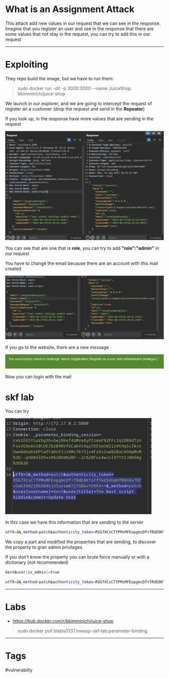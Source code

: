 
# What is an Assignment Attack

This attack add new values in our request that we can see in the response.
Imagine that you register an user and see in the response that there are some values that not stay in the request, you can try to add this in our request

---

# Exploiting

They repo build the image, but we have to run them:

> sudo docker run -dit -p 3000:3000 --name JuiceShop bkimminich/juice-shop

We launch in our explorer, and we are going to intercept the request of register an a customer (drop the request and send in the **Repeater**) 

If you look up, in the response have more values that are sending in the request

![](../../Images/Pasted%20image%2020230823182901.png)

You can see that are one that is **role**, you can try to add **"role":"admin"** in our request

You have to change the email because there are an account with this mail created

![](../../Images/Pasted%20image%2020230823183105.png)

If you go to the website, there are a new message

![](../../Images/Pasted%20image%2020230823183313.png)

Now you can login with the mail

# skf lab

You can try

![](../../Images/Pasted%20image%2020230823185442.png)

In this case we have this information that are sending to the server

````bash
utf8=â&_method=patch&authenticity_token=RSG7XCsCTfPMxMFEopgmcDf+TRdE8KYiFfTkdSUUaGfRRn9a7DCv3a639dZjDGXB4kjAluyzwW7jTGBevYU9FA==&_method=patch&user[username]=Gest&user[title]=The best script kiddie&commit=Update User
````

We copy a part and modified the properties that are sending, to discover the property to gran admin privilages

If you don't know the property you can brute force manually or with a dictionary (not recommended)

````bash
Gest&user[is_admin]=true
````

````bash
utf8=â&_method=patch&authenticity_token=RSG7XCsCTfPMxMFEopgmcDf+TRdE8KYiFfTkdSUUaGfRRn9a7DCv3a639dZjDGXB4kjAluyzwW7jTGBevYU9FA==&_method=patch&user[username]=Gest&user[is_admin]=true&user[title]=The best script kiddie&commit=Update User
````



---
# Labs

- https://hub.docker.com/r/bkimminich/juice-shop

> sudo docker pull blabla1337/owasp-skf-lab:parameter-binding

---

# Tags

#vulnerabilty 